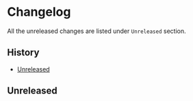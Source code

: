 # Changelog

<!--
    Please refer to https://github.com/truefoundry/elasti/blob/main/CONTRIBUTING.md#Changelog and follow the guidelines before adding a new entry.
-->

All the unreleased changes are listed under `Unreleased` section.

## History

- [Unreleased](#unreleased)

## Unreleased

<!--
    Add new changes here and sort them alphabetically.
Example -
- **General**: Add support for statefulset as a scale target reference ([#10](https://github.com/truefoundry/elasti/pull/10))
-->
